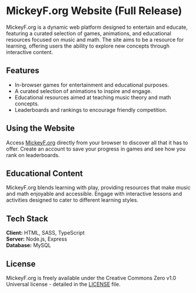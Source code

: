 # MickeyF.org Website (Full Release)

MickeyF.org is a dynamic web platform designed to entertain and educate, featuring a curated selection of games, animations, and educational resources focused on music and math. The site aims to be a resource for learning, offering users the ability to explore new concepts through interactive content.

## Features

- In-browser games for entertainment and educational purposes.
- A curated selection of animations to inspire and engage.
- Educational resources aimed at teaching music theory and math concepts.
- Leaderboards and rankings to encourage friendly competition.

## Using the Website

Access [MickeyF.org](https://mickeyf.org) directly from your browser to discover all that it has to offer. Create an account to save your progress in games and see how you rank on leaderboards.

## Educational Content

MickeyF.org blends learning with play, providing resources that make music and math enjoyable and accessible. Engage with interactive lessons and activities designed to cater to different learning styles.

## Tech Stack

**Client:** HTML, SASS, TypeScript  
**Server:** Node.js, Express  
**Database:** MySQL  

## License

MickeyF.org is freely available under the Creative Commons Zero v1.0 Universal license - detailed in the [LICENSE](LICENSE) file.
